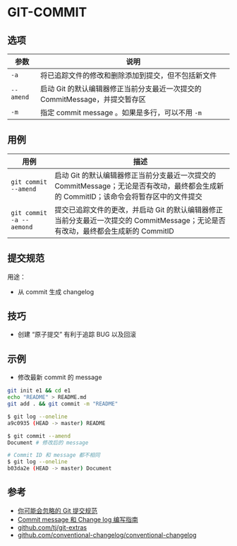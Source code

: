 # GIT-COMMIT

## 选项

| 参数      | 说明                                                                        |
| --------- | --------------------------------------------------------------------------- |
| `-a`      | 将已追踪文件的修改和删除添加到提交，但不包括新文件                          |
| `--amend` | 启动 Git 的默认编辑器修正当前分支最近一次提交的 CommitMessage，并提交暂存区 |
| `-m`      | 指定 commit message 。如果是多行，可以不用 `-m`                             |

## 用例

| 用例                     | 描述                                                                                                                                   |
| ------------------------ | -------------------------------------------------------------------------------------------------------------------------------------- |
| `git commit --amend`     | 启动 Git 的默认编辑器修正当前分支最近一次提交的 CommitMessage；无论是否有改动，最终都会生成新的 CommitID；该命令会将暂存区中的文件提交 |
| `git commit -a --aemond` | 提交已追踪文件的更改，并启动 Git 的默认编辑器修正当前分支最近一次提交的 CommitMessage；无论是否有改动，最终都会生成新的 CommitID       |

## 提交规范

用途：

* 从 commit 生成 changelog

## 技巧

* 创建 “原子提交” 有利于追踪 BUG 以及回滚

## 示例

* 修改最新 commit 的 message

```sh
git init e1 && cd e1
echo "README" > README.md
git add . && git commit -m "README"
```

```sh
$ git log --oneline
a9c0935 (HEAD -> master) README
```

```sh
$ git commit --amend
Document # 修改后的 message
```

```sh
# Commit ID 和 message 都不相同
$ git log --oneline
b03da2e (HEAD -> master) Document
```

## 参考

* [你可能会忽略的 Git 提交规范](http://jartto.wang/2018/07/08/git-commit/)
* [Commit message 和 Change log 编写指南](http://www.ruanyifeng.com/blog/2016/01/commit_message_change_log.html)
* [github.com/tj/git-extras](https://github.com/tj/git-extras)
* [github.com/conventional-changelog/conventional-changelog](https://github.com/conventional-changelog/conventional-changelog/)
